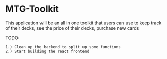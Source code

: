# MTG-Toolkit
This application will be an all in one toolkit that users can use to keep track of their decks, see the price of their decks, purchase new cards 


TODO:

    1.) Clean up the backend to split up some functions
    2.) Start building the react frontend
